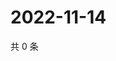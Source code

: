 # 2022-11-14

共 0 条

<!-- BEGIN WEIBO -->
<!-- 最后更新时间 Mon Nov 14 2022 17:17:34 GMT+0800 (China Standard Time) -->

<!-- END WEIBO -->

